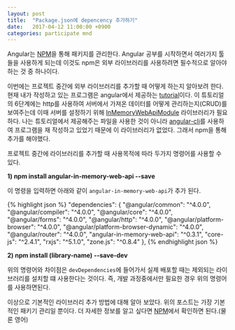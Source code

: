 ```yaml
---
layout: post
title:  "Package.json에 depencency 추가하기"
date:   2017-04-12 11:00:00 +0900
categories: participate mnd
---
```


Angular는 [NPM][1]을 통해 패키지를 관리한다. Angular 공부를 시작하면서 여러가지 툴들을 사용하게 되는데 이것도 npm은 외부 라이브러리를 사용하려면 필수적으로 알아야 하는 것 중 하나이다.

이번에는 프로젝트 중간에 외부 라이브러리를 추가할 때 어떻게 하는지 알아보려 한다.
현재 내가 작성하고 있는 프로그램은 angular에서 제공하는 [tutorial][2]이다. 이 튜토리얼의 6단계에는 http를 사용하여 서버에서 가져온 데이터를 어떻게 관리하는지(CRUD)를 보여주는데 이때 서버를 설정하기 위해 [InMemoryWebApiModule][3] 라이브러리가 필요하다. 나는 튜토리얼에서 제공해주는 파일을 사용한 것이 아니라 [angular-cli][4]를 사용하여 프로그램을 재 작성하고 있었기 때문에 이 라이브러리가 없었다. 그래서 npm을 통해 추가를 해야했다.

프로젝트 중간에 라이브러리를 추가할 때 사용목적에 따라 두가지 명령어를 사용할 수 있다.

**1) npm install angular-in-memory-web-api --save**

이 명령을 입력하면 아래와 같이 `angular-in-memory-web-api`가 추가 된다.

{% highlight json %}
"dependencies": {
  "@angular/common": "^4.0.0",
  "@angular/compiler": "^4.0.0",
  "@angular/core": "^4.0.0",
  "@angular/forms": "^4.0.0",
  "@angular/http": "^4.0.0",
  "@angular/platform-browser": "^4.0.0",
  "@angular/platform-browser-dynamic": "^4.0.0",
  "@angular/router": "^4.0.0",
  "angular-in-memory-web-api": "^0.3.1",
  "core-js": "^2.4.1",
  "rxjs": "^5.1.0",
  "zone.js": "^0.8.4"
},
{% endhighlight json %}


**2) npm install (library-name) --save-dev**

위의 명령어와 차이점은 `devDependencies`에 들어가서 실제 배포할 때는 제외되는 라이브러리를 설치할 떄 사용한다는 것이다. 즉, 개발 과정중에서만 필요한 경우 위의 명령어를 사용하면된다.

이상으로 기본적인 라이브러리 추가 방법에 대해 알아 보았다. 위의 포스트는 가장 기본적인 패키기 관리일 뿐이다. 더 자세한 정보를 알고 싶다면 [NPM][1]에서 확인하면 된다.(물론 영어)

[1]: https://docs.npmjs.com/cli/install
[2]: https://angular.io/docs/ts/latest/tutorial/
[3]: https://github.com/angular/in-memory-web-api
[4]: https://cli.angular.io/